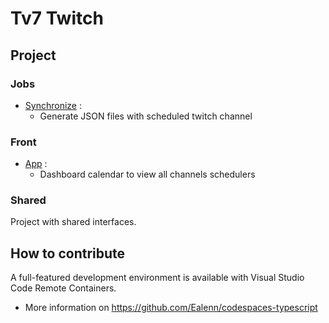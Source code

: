 # Tv7 Twitch

## Project

### Jobs

- [Synchronize](./jobs/synchronize) :
  - Generate JSON files with scheduled twitch channel

### Front

- [App](./front/tv7-twitch) :
  - Dashboard calendar to view all channels schedulers

### Shared

Project with shared interfaces.

## How to contribute 

A full-featured development environment is available with Visual Studio Code Remote Containers.

- More information on https://github.com/Ealenn/codespaces-typescript
